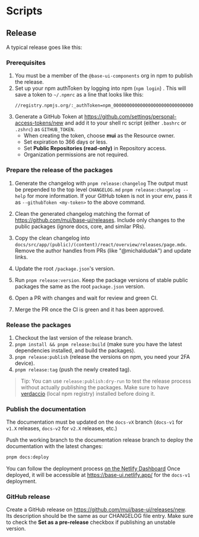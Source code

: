 # Scripts

## Release

A typical release goes like this:

### Prerequisites

1. You must be a member of the `@base-ui-components` org in npm to publish the release.
2. Set up your npm authToken by logging into npm (`npm login`) . This will save a token to `~/.npmrc` as a line that looks like this:
   ```text
   //registry.npmjs.org/:_authToken=npm_000000000000000000000000000000000000
   ```
3. Generate a GitHub Token at https://github.com/settings/personal-access-tokens/new and add it to your shell rc script (either `.bashrc` or `.zshrc`) as `GITHUB_TOKEN`.
   - When creating the token, choose **mui** as the Resource owner.
   - Set expiration to 366 days or less.
   - Set **Public Repositories (read-only)** in Repository access.
   - Organization permissions are not required.

### Prepare the release of the packages

1. Generate the changelog with `pnpm release:changelog`
   The output must be prepended to the top level `CHANGELOG.md`
   `pnpm release:changelog --help` for more information. If your GitHub token is not in your env, pass it as `--githubToken <my-token>` to the above command.

2. Clean the generated changelog matching the format of https://github.com/mui/base-ui/releases. Include only changes to the public packages (ignore docs, core, and similar PRs).
3. Copy the clean changelog into `docs/src/app/(public)/(content)/react/overview/releases/page.mdx`. Remove the author handles from PRs (like "@michaldudak") and update links.
4. Update the root `/package.json`'s version.
5. Run `pnpm release:version`. Keep the package versions of stable public packages the same as the root `package.json` version.
6. Open a PR with changes and wait for review and green CI.
7. Merge the PR once the CI is green and it has been approved.

### Release the packages

1. Checkout the last version of the release branch.
2. `pnpm install && pnpm release:build` (make sure you have the latest dependencies installed, and build the packages).
3. `pnpm release:publish` (release the versions on npm, you need your 2FA device).
4. `pnpm release:tag` (push the newly created tag).

> Tip: You can use `release:publish:dry-run` to test the release process without actually publishing the packages.
> Make sure to have [verdaccio](https://verdaccio.org/) (local npm registry) installed before doing it.

### Publish the documentation

The documentation must be updated on the `docs-vX` branch (`docs-v1` for `v1.X` releases, `docs-v2` for `v2.X` releases, etc.)

Push the working branch to the documentation release branch to deploy the documentation with the latest changes:

```bash
pnpm docs:deploy
```

You can follow the deployment process [on the Netlify Dashboard](https://app.netlify.com/sites/base-ui/deploys?filter=docs-v1)
Once deployed, it will be accessible at https://base-ui.netlify.app/ for the `docs-v1` deployment.

### GitHub release

Create a GitHub release on https://github.com/mui/base-ui/releases/new.
Its description should be the same as our CHANGELOG file entry.
Make sure to check the **Set as a pre-release** checkbox if publishing an unstable version.
